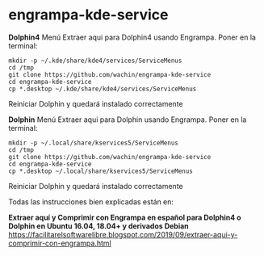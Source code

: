 # engrampa-kde-service

**Dolphin4**
Menú Extraer aqui para Dolphin4 usando Engrampa. Poner en la terminal:


	mkdir -p ~/.kde/share/kde4/services/ServiceMenus
	cd /tmp
	git clone https://github.com/wachin/engrampa-kde-service
	cd engrampa-kde-service
	cp *.desktop ~/.kde/share/kde4/services/ServiceMenus


Reiniciar Dolphin y quedará instalado correctamente


**Dolphin**
Menú Extraer aqui para Dolphin usando Engrampa. Poner en la terminal:


	mkdir -p ~/.local/share/kservices5/ServiceMenus
	cd /tmp
	git clone https://github.com/wachin/engrampa-kde-service
	cd engrampa-kde-service
	cp *.desktop ~/.local/share/kservices5/ServiceMenus
	
	
Reiniciar Dolphin y quedará instalado correctamente


Todas las instrucciones bien explicadas están en:

**Extraer aquí y Comprimir con Engrampa en español para Dolphin4 o Dolphin en Ubuntu 16.04, 18.04+ y derivados Debian**
https://facilitarelsoftwarelibre.blogspot.com/2019/09/extraer-aqui-y-comprimir-con-engrampa.html



